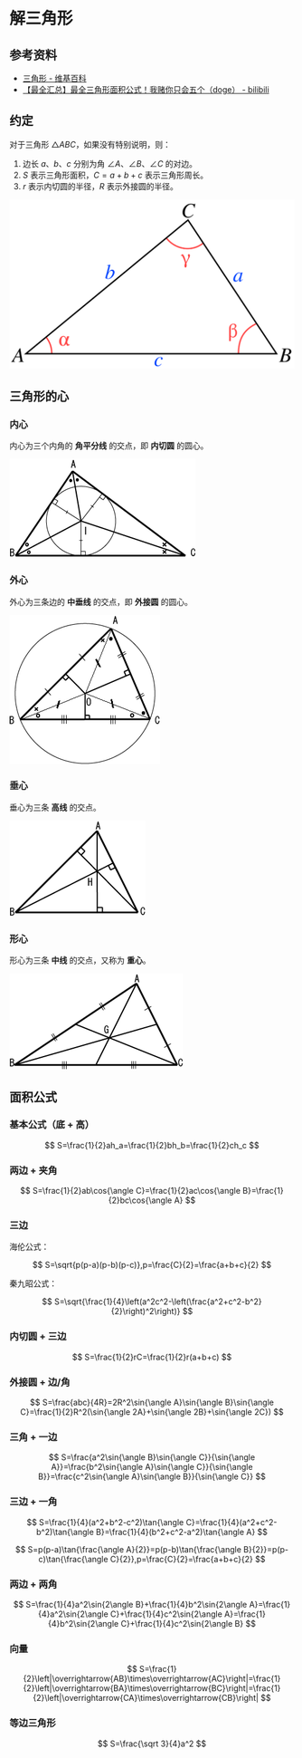 # 解三角形

## 参考资料

- [三角形 - 维基百科](https://zh.wikipedia.org/zh-cn/三角形)
- [【最全汇总】最全三角形面积公式！我赌你只会五个（doge） - bilibili](https://www.bilibili.com/video/BV1RTg5zgE1m)

## 约定

对于三角形 $\triangle ABC$，如果没有特别说明，则：

1. 边长 $a$、$b$、$c$ 分别为角 $\angle A$、$\angle B$、$\angle C$ 的对边。
2. $S$ 表示三角形面积，$C=a+b+c$ 表示三角形周长。
3. $r$ 表示内切圆的半径，$R$ 表示外接圆的半径。

![](assets/Triangle_with_notations_2.svg)

## 三角形的心

### 内心

内心为三个内角的 **角平分线** 的交点，即 **内切圆** 的圆心。

![](assets/三角形の内心.png)

### 外心

外心为三条边的 **中垂线** 的交点，即 **外接圆** 的圆心。

![](assets/三角形の外心.png)

### 垂心

垂心为三条 **高线** 的交点。

![](assets/三角形の垂心.png)

### 形心

形心为三条 **中线** 的交点，又称为 **重心**。

![](assets/三角形の重心.png)

## 面积公式

### 基本公式（底 + 高）

$$
S=\frac{1}{2}ah_a=\frac{1}{2}bh_b=\frac{1}{2}ch_c
$$

### 两边 + 夹角

$$
S=\frac{1}{2}ab\cos{\angle C}=\frac{1}{2}ac\cos{\angle B}=\frac{1}{2}bc\cos{\angle A}
$$

### 三边

海伦公式：

$$
S=\sqrt{p(p-a)(p-b)(p-c)},p=\frac{C}{2}=\frac{a+b+c}{2}
$$

秦九昭公式：

$$
S=\sqrt{\frac{1}{4}\left(a^2c^2-\left(\frac{a^2+c^2-b^2}{2}\right)^2\right)}
$$

### 内切圆 + 三边

$$
S=\frac{1}{2}rC=\frac{1}{2}r(a+b+c)
$$

### 外接圆 + 边/角

$$
S=\frac{abc}{4R}=2R^2\sin{\angle A}\sin{\angle B}\sin{\angle C}=\frac{1}{2}R^2(\sin{\angle 2A}+\sin{\angle 2B}+\sin{\angle 2C})
$$

### 三角 + 一边

$$
S=\frac{a^2\sin{\angle B}\sin{\angle C}}{\sin{\angle A}}=\frac{b^2\sin{\angle A}\sin{\angle C}}{\sin{\angle B}}=\frac{c^2\sin{\angle A}\sin{\angle B}}{\sin{\angle C}}
$$

### 三边 + 一角

$$
S=\frac{1}{4}(a^2+b^2-c^2)\tan{\angle C}=\frac{1}{4}(a^2+c^2-b^2)\tan{\angle B}=\frac{1}{4}(b^2+c^2-a^2)\tan{\angle A}
$$

$$
S=p(p-a)\tan{\frac{\angle A}{2}}=p(p-b)\tan{\frac{\angle B}{2}}=p(p-c)\tan{\frac{\angle C}{2}},p=\frac{C}{2}=\frac{a+b+c}{2}
$$

### 两边 + 两角

$$
S=\frac{1}{4}a^2\sin{2\angle B}+\frac{1}{4}b^2\sin{2\angle A}=\frac{1}{4}a^2\sin{2\angle C}+\frac{1}{4}c^2\sin{2\angle A}=\frac{1}{4}b^2\sin{2\angle C}+\frac{1}{4}c^2\sin{2\angle B}
$$

### 向量

$$
S=\frac{1}{2}\left|\overrightarrow{AB}\times\overrightarrow{AC}\right|=\frac{1}{2}\left|\overrightarrow{BA}\times\overrightarrow{BC}\right|=\frac{1}{2}\left|\overrightarrow{CA}\times\overrightarrow{CB}\right|
$$

### 等边三角形

$$
S=\frac{\sqrt 3}{4}a^2
$$
